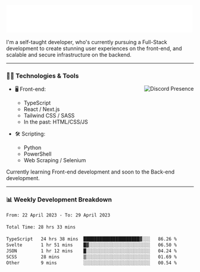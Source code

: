 <img src="assets/wave.svg" alt=":wave:" />

I'm a self-taught developer, who's currently pursuing a Full-Stack development to create stunning user experiences on the front-end, and scalable and secure infrastructure on the backend.

---

### 🧑‍💻 Technologies & Tools

<a href="https://discord.com/users/414304208649453568" target="_blank" rel="nofollow">
   <img src="https://lanyard-profile-readme.vercel.app/api/414304208649453568?idleMessage=Probably%20doing%20something%20else..." alt="Discord Presence" align="right">
</a>

- 🖥️ Front-end:

  - TypeScript
  - React / Next.js
  - Tailwind CSS / SASS
  - In the past: HTML/CSS/JS

- 🛠 Scripting:

  - Python
  - PowerShell
  - Web Scraping / Selenium

Currently learning Front-end development and soon to the Back-end development.

---

### 📊 Weekly Development Breakdown

<!-- ![ccrsxx's GitHub Stats](https://github-readme-stats.vercel.app/api?username=ccrsxx&count_private=true&theme=tokyonight) -->
<!-- ![ccrsxx's Top Langs](https://github-readme-stats.vercel.app/api/top-langs/?username=ccrsxx&hide=lua,java,html&theme=tokyonight) -->

<!--START_SECTION:waka-->

```text
From: 22 April 2023 - To: 29 April 2023

Total Time: 28 hrs 33 mins

TypeScript   24 hrs 38 mins  █████████████████████▓░░░   86.26 %
Svelte       1 hr 51 mins    █▓░░░░░░░░░░░░░░░░░░░░░░░   06.50 %
JSON         1 hr 12 mins    █░░░░░░░░░░░░░░░░░░░░░░░░   04.24 %
SCSS         28 mins         ▒░░░░░░░░░░░░░░░░░░░░░░░░   01.69 %
Other        9 mins          ░░░░░░░░░░░░░░░░░░░░░░░░░   00.54 %
```

<!--END_SECTION:waka-->
